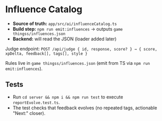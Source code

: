 # Influence Catalog

- **Source of truth:** `app/src/ai/influenceCatalog.ts`
- **Build step:** `npm run emit:influences` → outputs `game thingss/influences.json`
- **Backend:** will read the JSON (loader added later)

Judge endpoint: `POST /api/judge { id, response, score? } → { score, xpDelta, feedback[], tags[], style }`

Rules live in `game thingss/influences.json` (emit from TS via `npm run emit:influences`).

## Tests
- Run `cd server && npm i && npm run test` to execute `reportEvolve.test.ts`.
- The test checks that feedback evolves (no repeated tags, actionable "Next:" closer).
